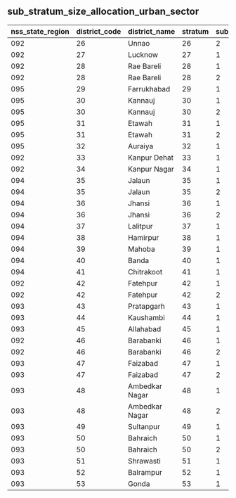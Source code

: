 ## sub_stratum_size_allocation_urban_sector
| nss_state_region | district_code | district_name | stratum | sub_stratum | size_zst | central_sample | state_sample |
|---|---|---|---|---|---|---|---|
| 092 | 26 | Unnao | 26 | 2 | 392 | 2 | 2 |
| 092 | 27 | Lucknow | 27 | 1 | 482 | 2 | 2 |
| 092 | 28 | Rae Bareli | 28 | 1 | 177 | 2 | 2 |
| 092 | 28 | Rae Bareli | 28 | 2 | 253 | 2 | 2 |
| 095 | 29 | Farrukhabad | 29 | 1 | 522 | 4 | 4 |
| 095 | 30 | Kannauj | 30 | 1 | 273 | 2 | 2 |
| 095 | 30 | Kannauj | 30 | 2 | 133 | 2 | 2 |
| 095 | 31 | Etawah | 31 | 1 | 166 | 2 | 2 |
| 095 | 31 | Etawah | 31 | 2 | 375 | 2 | 2 |
| 095 | 32 | Auraiya | 32 | 1 | 336 | 2 | 2 |
| 092 | 33 | Kanpur Dehat | 33 | 1 | 288 | 2 | 2 |
| 092 | 34 | Kanpur Nagar | 34 | 1 | 409 | 2 | 2 |
| 094 | 35 | Jalaun | 35 | 1 | 336 | 2 | 2 |
| 094 | 35 | Jalaun | 35 | 2 | 250 | 2 | 2 |
| 094 | 36 | Jhansi | 36 | 1 | 423 | 2 | 2 |
| 094 | 36 | Jhansi | 36 | 2 | 996 | 6 | 6 |
| 094 | 37 | Lalitpur | 37 | 1 | 275 | 2 | 2 |
| 094 | 38 | Hamirpur | 38 | 1 | 282 | 2 | 2 |
| 094 | 39 | Mahoba | 39 | 1 | 250 | 2 | 2 |
| 094 | 40 | Banda | 40 | 1 | 397 | 2 | 2 |
| 094 | 41 | Chitrakoot | 41 | 1 | 151 | 2 | 2 |
| 092 | 42 | Fatehpur | 42 | 1 | 195 | 2 | 2 |
| 092 | 42 | Fatehpur | 42 | 2 | 283 | 2 | 2 |
| 093 | 43 | Pratapgarh | 43 | 1 | 273 | 2 | 2 |
| 093 | 44 | Kaushambi | 44 | 1 | 192 | 2 | 2 |
| 093 | 45 | Allahabad | 45 | 1 | 507 | 4 | 4 |
| 092 | 46 | Barabanki | 46 | 1 | 468 | 2 | 2 |
| 092 | 46 | Barabanki | 46 | 2 | 141 | 2 | 2 |
| 093 | 47 | Faizabad | 47 | 1 | 201 | 2 | 2 |
| 093 | 47 | Faizabad | 47 | 2 | 283 | 2 | 2 |
| 093 | 48 | Ambedkar Nagar | 48 | 1 | 122 | 2 | 2 |
| 093 | 48 | Ambedkar Nagar | 48 | 2 | 273 | 2 | 2 |
| 093 | 49 | Sultanpur | 49 | 1 | 375 | 2 | 2 |
| 093 | 50 | Bahraich | 50 | 1 | 152 | 2 | 2 |
| 093 | 50 | Bahraich | 50 | 2 | 279 | 2 | 2 |
| 093 | 51 | Shrawasti | 51 | 1 | 55 | 2 | 2 |
| 093 | 52 | Balrampur | 52 | 1 | 223 | 2 | 2 |
| 093 | 53 | Gonda | 53 | 1 | 321 | 2 | 2 |

